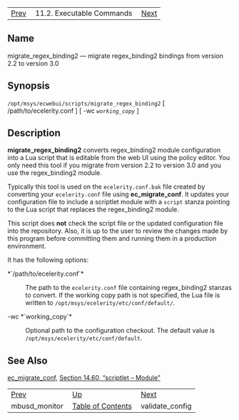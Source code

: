 |     |     |     |
| --- | --- | --- |
| [Prev](executable.mbusd_monitor)  | 11.2. Executable Commands |  [Next](executable.validate_config.php) |

<a name="executable.migrate_regex_binding2"></a>
## Name

migrate_regex_binding2 — migrate regex_binding2 bindings from version 2.2 to version 3.0

## Synopsis

`/opt/msys/ecwebui/scripts/migrate_regex_binding2` [ /path/to/ecelerity.conf ] [ -wc *`working_copy`* ]

<a name="idp14855232"></a>
## Description

**migrate_regex_binding2** converts regex_binding2 module configuration into a Lua script that is editable from the web UI using the policy editor. You only need this tool if you migrate from version 2.2 to version 3.0 and you use the regex_binding2 module.

Typically this tool is used on the `ecelerity.conf.bak` file created by converting your `ecelerity.conf` file using **ec_migrate_conf**. It updates your configuration file to include a scriptlet module with a `script` stanza pointing to the Lua script that replaces the regex_binding2 module.

This script does **not** check the script file or the updated configuration file into the repository. Also, it is up to the user to review the changes made by this program before committing them and running them in a production environment.

It has the following options:

<dl className="variablelist">

<dt>*`/path/to/ecelerity.conf`*</dt>

<dd>

The path to the `ecelerity.conf` file containing regex_binding2 stanzas to convert. If the working copy path is not specified, the Lua file is written to `/opt/msys/ecelerity/etc/conf/default/`.

</dd>

<dt>-wc *`working_copy`*</dt>

<dd>

Optional path to the configuration checkout. The default value is `/opt/msys/ecelerity/etc/conf/default`.

</dd>

</dl>

<a name="idp14867664"></a>
## See Also

[ec_migrate_conf](executable.ec_migrate_conf "ec_migrate_conf"), [Section 14.60, “scriptlet – Module”](modules.scriptlet.php "14.60. scriptlet – Module")

|     |     |     |
| --- | --- | --- |
| [Prev](executable.mbusd_monitor)  | [Up](exe.commands.details.php) |  [Next](executable.validate_config.php) |
| mbusd_monitor  | [Table of Contents](index) |  validate_config |
